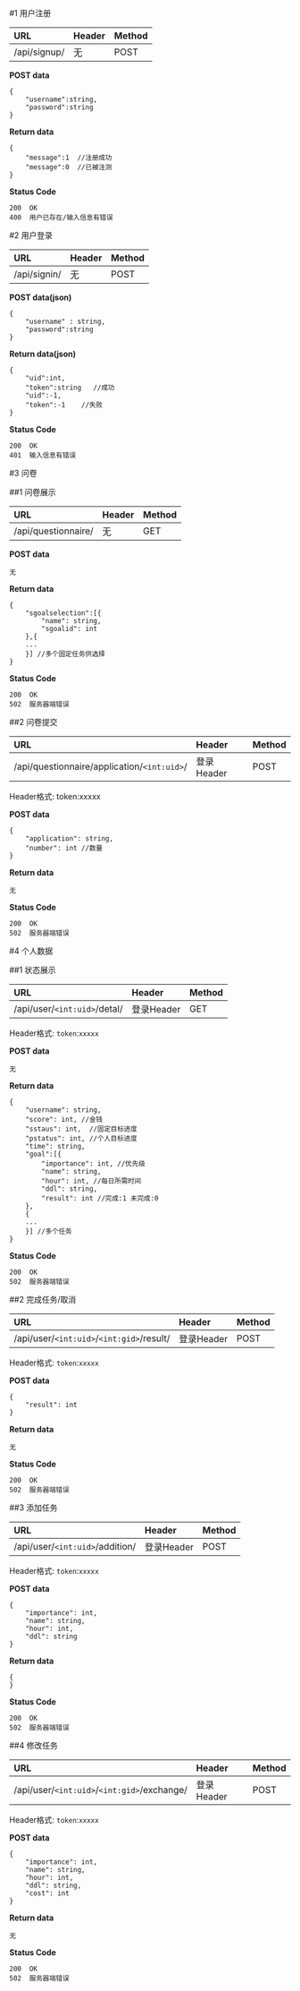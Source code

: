 #1 用户注册

|URL|Header|Method|
|:--|:--|:--|
|/api/signup/|无|POST|

**POST data**
```
{
	"username":string,
	"password":string	
}
```
**Return data**
```
{
	"message":1  //注册成功
	"message":0  //已被注测
}
```
**Status Code**
```
200  OK
400  用户已存在/输入信息有错误
```

#2 用户登录

|URL|Header|Method|
|:--|:--|:--|
|/api/signin/|无|POST|

**POST data(json)**
```
{
	"username" : string,
	"password":string
}
```
**Return data(json)**
```
{
	"uid":int,
	"token":string   //成功
	"uid":-1,
	"token":-1    //失败
}
```
**Status Code**
```
200  OK
401  输入信息有错误
```


#3 问卷

##1 问卷展示

|URL|Header|Method|
|:--|:--|:--|
|/api/questionnaire/|无|GET|

**POST data**
```
无
```
**Return data**
```
{
	"sgoalselection":[{
		"name": string,
		"sgoalid": int
	},{
	...
	}] //多个固定任务供选择	
}
```
**Status Code**
```
200  OK
502  服务器端错误
``` 

##2 问卷提交

|URL|Header|Method|
|:--|:--|:--|
|/api/questionnaire/application/`<int:uid>`/|登录Header|POST|

Header格式: token:xxxxx
 
**POST data**
```
{
	"application": string,
	"number": int //数量	
}
``` 
**Return data**
```
无
```
**Status Code**
```  
200  OK
502  服务器端错误
``` 

#4 个人数据

##1 状态展示

|URL|Header|Method|
|:--|:--|:--|
|/api/user/`<int:uid>`/detal/|登录Header|GET|

Header格式: `token`:`xxxxx`

**POST data**
```
无
```
**Return data**
```
{
	"username": string,
	"score": int, //金钱
	"sstaus": int,  //固定目标进度
	"pstatus": int, //个人目标进度
	"time": string,
	"goal":[{
		"importance": int, //优先级
		"name": string,
		"hour": int, //每日所需时间
		"ddl": string,
		"result": int //完成:1 未完成:0
	},
	{
	...
	}] //多个任务
}
```
**Status Code**
```
200  OK
502  服务器端错误
``` 

##2 完成任务/取消

|URL|Header|Method|
|:--|:--|:--|
|/api/user/`<int:uid>`/`<int:gid>`/result/|登录Header|POST|

Header格式: `token`:`xxxxx`

**POST data**
```
{
	"result": int
}
```
**Return data**
```
无
```
**Status Code**
```
200  OK
502  服务器端错误
``` 

##3 添加任务

|URL|Header|Method|
|:--|:--|:--|
|/api/user/`<int:uid>`/addition/|登录Header|POST|

Header格式: `token`:`xxxxx`

**POST data**
```
{
	"importance": int,
	"name": string,
	"hour": int,
	"ddl": string
}
```
**Return data**
```
{
}
```
**Status Code**
```
200  OK
502  服务器端错误
```

##4 修改任务

|URL|Header|Method|
|:--|:--|:--|
|/api/user/`<int:uid>`/`<int:gid>`/exchange/|登录Header|POST|

Header格式: `token`:`xxxxx`

**POST data**
```
{
	"importance": int,
	"name": string,
	"hour": int,
	"ddl": string,
	"cost": int
}
```
**Return data**
```
无
```
**Status Code**
```
200  OK
502  服务器端错误
```
